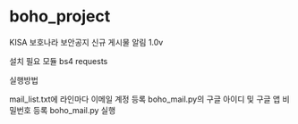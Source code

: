 # boho_project
KISA 보호나라 보안공지 신규 게시물 알림 1.0v

설치 필요 모듈
bs4
requests

실행방법 

mail_list.txt에 라인마다 이메일 계정 등록
boho_mail.py의 구글 아이디 및 구글 앱 비밀번호 등록
boho_mail.py 실행

